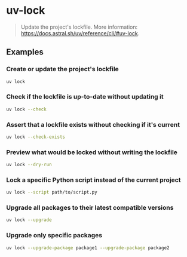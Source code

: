 # uv-lock

> Update the project's lockfile. More information: <https://docs.astral.sh/uv/reference/cli/#uv-lock>.

## Examples

### Create or update the project's lockfile

```bash
uv lock
```

### Check if the lockfile is up-to-date without updating it

```bash
uv lock --check
```

### Assert that a lockfile exists without checking if it's current

```bash
uv lock --check-exists
```

### Preview what would be locked without writing the lockfile

```bash
uv lock --dry-run
```

### Lock a specific Python script instead of the current project

```bash
uv lock --script path/to/script.py
```

### Upgrade all packages to their latest compatible versions

```bash
uv lock --upgrade
```

### Upgrade only specific packages

```bash
uv lock --upgrade-package package1 --upgrade-package package2
```
